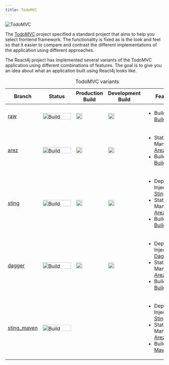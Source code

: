 ```yaml
---
title: TodoMVC
---
```


![TodoMVC](/img/todomvc.svg)

The [TodoMVC](http://todomvc.com/) project specified a standard project that aims to help you select
frontend framework. The functionality is fixed as is the look and feel so that it easier to compare
and contrast the different implementations of the application using different approaches.

The React4j project has implemented several variants of the TodoMVC application using different
combinations of features. The goal is to give you an idea about what an application built using
React4j looks like.

<table width="100%">
  <caption>TodoMVC variants</caption>
  <thead>
  <tr>
    <th class="rotate"><div><span>Branch</span></div></th>
    <th class="rotate" style="width: 90px"><div><span>Status</span></div></th>
    <th class="rotate"><div><span>Production Build</span></div></th>
    <th class="rotate"><div><span>Development Build</span></div></th>
    <th class="rotate"><div><span>Features</span></div></th>
  </tr>
  </thead>
  <tbody>
  <tr>
    <td><a href="https://github.com/react4j/react4j-todomvc/tree/raw">raw</a></td>
    <td>
      <a href="https://travis-ci.org/react4j/react4j-todomvc">
        <img src="https://secure.travis-ci.org/react4j/react4j-todomvc.png?branch=raw" width="90px" height="20px" alt="Build Status" style="max-width:100%;">
      </a>
    </td>
    <td><a href="/todomvc/raw/todomvc"><img src="/img/external-link-symbol.svg" width=20px" /></a></td>
    <td><a href="/todomvc/raw/todomvc_dev"><img src="/img/external-link-symbol.svg" width=20px" /></a></td>
    <td>
      <ul>
        <li>Build System: <a href="https://buildr.apache.org">Buildr</a></li>
      </ul>
    </td>
  </tr>
  <tr>
    <td><a href="https://github.com/react4j/react4j-todomvc/tree/arez">arez</a></td>
    <td>
      <a href="https://travis-ci.org/react4j/react4j-todomvc">
        <img src="https://secure.travis-ci.org/react4j/react4j-todomvc.png?branch=arez" width="90px" height="20px" alt="Build Status" style="max-width:100%;">
      </a>
    </td>
    <td><a href="/todomvc/arez/todomvc"><img src="/img/external-link-symbol.svg" width=20px" /></a></td>
    <td><a href="/todomvc/arez/todomvc_dev"><img src="/img/external-link-symbol.svg" width=20px" /></a></td>
    <td>
      <ul>
        <li>State Management: <a href="https://arez.github.io">Arez</a></li>
        <li>Build System: <a href="https://buildr.apache.org">Buildr</a></li>
      </ul>
    </td>
  </tr>
  <tr>
      <td><a href="https://github.com/react4j/react4j-todomvc/tree/sting">sting</a></td>
      <td>
        <a href="https://travis-ci.org/react4j/react4j-todomvc">
          <img src="https://secure.travis-ci.org/react4j/react4j-todomvc.png?branch=sting" width="90px" height="20px" alt="Build Status" style="max-width:100%;">
        </a>
      </td>
      <td><a href="/todomvc/sting/todomvc"><img src="/img/external-link-symbol.svg" width=20px" /></a></td>
      <td><a href="/todomvc/sting/todomvc_dev"><img src="/img/external-link-symbol.svg" width=20px" /></a></td>
      <td>
        <ul>
          <li>Dependency Injection: <a href="https://sting-ioc.github.io/">Sting</a></li>
          <li>State Management: <a href="https://arez.github.io">Arez</a></li>
          <li>Build System: <a href="https://buildr.apache.org">Buildr</a></li>
        </ul>
      </td>
    </tr>
    <tr>
    <td><a href="https://github.com/react4j/react4j-todomvc/tree/dagger">dagger</a></td>
    <td>
      <a href="https://travis-ci.org/react4j/react4j-todomvc">
        <img src="https://secure.travis-ci.org/react4j/react4j-todomvc.png?branch=dagger" width="90px" height="20px" alt="Build Status" style="max-width:100%;">
      </a>
    </td>
    <td><a href="/todomvc/dagger/todomvc"><img src="/img/external-link-symbol.svg" width=20px" /></a></td>
    <td><a href="/todomvc/dagger/todomvc_dev"><img src="/img/external-link-symbol.svg" width=20px" /></a></td>
    <td>
      <ul>
        <li>Dependency Injection: <a href="https://google.github.io/dagger">Dagger2</a></li>
        <li>State Management: <a href="https://arez.github.io">Arez</a></li>
        <li>Build System: <a href="https://buildr.apache.org">Buildr</a></li>
      </ul>
    </td>
  </tr>
  <tr>
    <td><a href="https://github.com/react4j/react4j-todomvc/tree/sting_maven">sting_maven</a></td>
    <td>
      <a href="https://travis-ci.org/react4j/react4j-todomvc">
        <img src="https://secure.travis-ci.org/react4j/react4j-todomvc.png?branch=sting_maven" width="90px" height="20px" alt="Build Status" style="max-width:100%;">
      </a>
    </td>
    <td></td>
    <td></td>
    <td>
      <ul>
        <li>Dependency Injection: <a href="https://sting-ioc.github.io/">Sting</a></li>
        <li>State Management: <a href="https://arez.github.io">Arez</a></li>
        <li>Build System: <a href="https://maven.apache.org">Maven</a></li>
      </ul>
    </td>
  </tr>
  </tbody>
</table>
